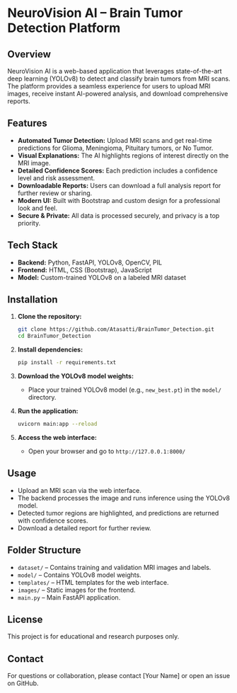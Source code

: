 # NeuroVision AI – Brain Tumor Detection Platform

## Overview
NeuroVision AI is a web-based application that leverages state-of-the-art deep learning (YOLOv8) to detect and classify brain tumors from MRI scans. The platform provides a seamless experience for users to upload MRI images, receive instant AI-powered analysis, and download comprehensive reports.

## Features
- **Automated Tumor Detection:** Upload MRI scans and get real-time predictions for Glioma, Meningioma, Pituitary tumors, or No Tumor.
- **Visual Explanations:** The AI highlights regions of interest directly on the MRI image.
- **Detailed Confidence Scores:** Each prediction includes a confidence level and risk assessment.
- **Downloadable Reports:** Users can download a full analysis report for further review or sharing.
- **Modern UI:** Built with Bootstrap and custom design for a professional look and feel.
- **Secure & Private:** All data is processed securely, and privacy is a top priority.

## Tech Stack
- **Backend:** Python, FastAPI, YOLOv8, OpenCV, PIL
- **Frontend:** HTML, CSS (Bootstrap), JavaScript
- **Model:** Custom-trained YOLOv8 on a labeled MRI dataset

## Installation
1. **Clone the repository:**
   ```bash
   git clone https://github.com/Atasatti/BrainTumor_Detection.git
   cd BrainTumor_Detection
   ```
2. **Install dependencies:**
   ```bash
   pip install -r requirements.txt
   ```
3. **Download the YOLOv8 model weights:**
   - Place your trained YOLOv8 model (e.g., `new_best.pt`) in the `model/` directory.

4. **Run the application:**
   ```bash
   uvicorn main:app --reload
   ```
5. **Access the web interface:**
   - Open your browser and go to `http://127.0.0.1:8000/`

## Usage
- Upload an MRI scan via the web interface.
- The backend processes the image and runs inference using the YOLOv8 model.
- Detected tumor regions are highlighted, and predictions are returned with confidence scores.
- Download a detailed report for further review.

## Folder Structure
- `dataset/` – Contains training and validation MRI images and labels.
- `model/` – Contains YOLOv8 model weights.
- `templates/` – HTML templates for the web interface.
- `images/` – Static images for the frontend.
- `main.py` – Main FastAPI application.

## License
This project is for educational and research purposes only.

## Contact
For questions or collaboration, please contact [Your Name] or open an issue on GitHub. 